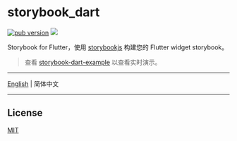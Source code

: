 # storybook_dart

[![pub version][pub-image]][pub-url] [![][discord-image]][discord-url]

[pub-image]: https://img.shields.io/pub/v/storybook_dart.svg
[pub-url]: https://pub.dev/packages/storybook_dart
[discord-image]: https://img.shields.io/discord/884679008049037342.svg
[discord-url]: https://discord.gg/zPa6EZ2jqb

Storybook for Flutter，使用 [storybookjs](https://storybook.js.org/) 构建您的 Flutter widget storybook。

> 查看 [storybook-dart-example](https://storybook-dart-example.leanflutter.dev) 以查看实时演示。

---

[English](./README.md) | 简体中文

---

## License

[MIT](./LICENSE)
